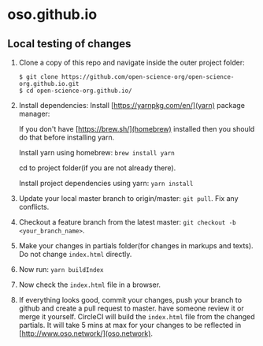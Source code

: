 # oso.github.io

## Local testing of changes

1. Clone a copy of this repo and navigate inside the outer project folder:

    ```
    $ git clone https://github.com/open-science-org/open-science-org.github.io.git
    $ cd open-science-org.github.io/
    ```

2. Install dependencies:
    Install [https://yarnpkg.com/en/](yarn) package manager:

    If you don't have [https://brew.sh/](homebrew) installed then you should do that before installing yarn.

    Install yarn using homebrew: `brew install yarn`

    cd to project folder(if you are not already there).

    Install project dependencies using yarn: `yarn install`

3. Update your local master branch to origin/master: `git pull`. Fix any conflicts.

4. Checkout a feature branch from the latest master: `git checkout -b <your_branch_name>`.

3. Make your changes in partials folder(for changes in markups and texts). Do not change `index.html` directly.

4. Now run: `yarn buildIndex`

5. Now check the `index.html` file in a browser.

6. If everything looks good, commit your changes, push your branch to github and create a pull request to master. have someone review it or merge it yourself. CircleCI will build the `index.html` file from the changed partials. It will take 5 mins at max for your changes to be reflected in [http://www.oso.network/](oso.network).
